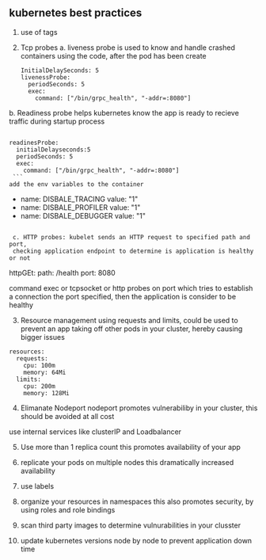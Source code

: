 ## kubernetes best practices

1. use of tags 
2. Tcp probes
a. liveness probe is used to know and handle crashed containers using the code, 
   after the pod has been create
   
   ```
   InitialDelaySeconds: 5
   livenessProbe:
     periodSeconds: 5 
     exec: 
       command: ["/bin/grpc_health", "-addr=:8080"]
   ```
    
b. Readiness probe helps kubernetes know the app is ready to recieve traffic during startup process
   ```
   
   readinesProbe:
     initialDelayseconds:5
     periodSeconds: 5
     exec:
       command: ["/bin/grpc_health", "-addr=:8080"]
    ```
add the env variables to the container

```
- name: DISBALE_TRACING
  value: "1"
- name: DISBALE_PROFILER
  value: "1"
- name: DISBALE_DEBUGGER
  value: "1"

```

 c. HTTP probes: kubelet sends an HTTP request to specified path and port,
 checking application endpoint to determine is application is healthy or not

 ```
 httpGEt:
   path: /health
   port: 8080

command exec or tcpsocket or http probes on port which tries to establish a connection the port specified, then the application is consider to be healthy

3. Resource management
using requests and limits, could be used to prevent an app taking off other pods in your cluster, hereby causing bigger issues 

```
resources:
  requests:
    cpu: 100m
    memory: 64Mi
  limits:
    cpu: 200m
    memory: 128Mi
```

4. Elimanate Nodeport
nodeport promotes vulnerabiliby in your cluster, this should be avoided at all cost

use internal services like clusterIP and Loadbalancer

5. Use more than 1 replica count
this promotes availability of your app

6. replicate your pods on multiple nodes this dramatically increased availability

7. use labels

8. organize your resources in namespaces this also  promotes security, by using roles and role bindings

9. scan third party images to determine vulnurabilities in your clusster

10. update kubernetes versions node by node to prevent application down time